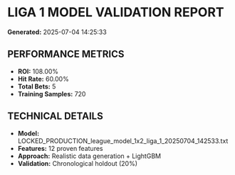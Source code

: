 # LIGA 1 MODEL VALIDATION REPORT

**Generated:** 2025-07-04 14:25:33

## PERFORMANCE METRICS

- **ROI:** 108.00%
- **Hit Rate:** 60.00%
- **Total Bets:** 5
- **Training Samples:** 720

## TECHNICAL DETAILS

- **Model:** LOCKED_PRODUCTION_league_model_1x2_liga_1_20250704_142533.txt
- **Features:** 12 proven features
- **Approach:** Realistic data generation + LightGBM
- **Validation:** Chronological holdout (20%)
